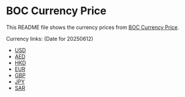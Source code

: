 # BOC Currency Price

This README file shows the currency prices from [BOC Currency Price](https://www.boc.cn/sourcedb/whpj/).

Currency links: (Date for 20250612)

- [USD](https://bocurrencyprice.techina.science/BOC_CURRENCY_PRICE/USD/20250612.json)
- [AED](https://bocurrencyprice.techina.science/BOC_CURRENCY_PRICE/AED/20250612.json)
- [HKD](https://bocurrencyprice.techina.science/BOC_CURRENCY_PRICE/HKD/20250612.json)
- [EUR](https://bocurrencyprice.techina.science/BOC_CURRENCY_PRICE/EUR/20250612.json)
- [GBP](https://bocurrencyprice.techina.science/BOC_CURRENCY_PRICE/GBP/20250612.json)
- [JPY](https://bocurrencyprice.techina.science/BOC_CURRENCY_PRICE/JPY/20250612.json)
- [SAR](https://bocurrencyprice.techina.science/BOC_CURRENCY_PRICE/SAR/20250612.json)
